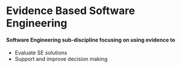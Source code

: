 # Evidence Based Software Engineering
#### Software Engineering sub-discipline focusing on using evidence to
- Evaluate SE solutions
- Support and improve decision making 
